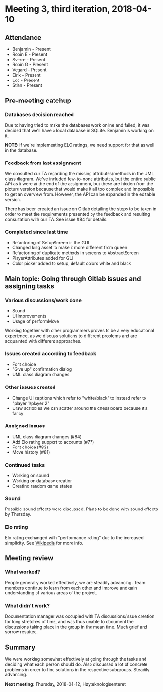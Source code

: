 # Meeting 3, third iteration, 2018-04-10

## Attendance

- Benjamin - Present
- Robin E - Present
- Sverre - Present
- Robin G - Present
- Vegard - Present
- Eirik - Present
- Loc - Present
- Stian - Present

## Pre-meeting catchup

### Databases decision reached

Due to having tried to make the databases work online and failed, it was decided that we'll have a local database in SQLite. Benjamin is working on it.

**NOTE:** If we're implementing ELO ratings, we need support for that as well in the database.

### Feedback from last assignment

We consulted our TA regarding the missing attributes/methods in the UML class diagram. We've included few-to-none attributes, but the entire public API as it were at the end of the assignment, but these are hidden from the picture version because that would make it all too complex and impossible to get an overview from. However, the API can be expanded in the editable version.

There has been created an issue on Gitlab detailing the steps to be taken in order to meet the requirements presented by the feedback and resulting consultation with our TA. See issue #84 for details.

### Completed since last time

- Refactoring of SetupScreen in the GUI
- Changed king asset to make it more different from queen
- Refactoring of duplicate methods in screens to AbstractScreen
- PlayerAttributes added for GUI
- Color picker added to setup, default colors white and black

## Main topic: Going through Gitlab issues and assigning tasks

### Various discussions/work done

- Sound
- UI improvements
- Usage of performMove

Working together with other programmers proves to be a very educational experience, as we discuss solutions to different problems and are acquainted with different approaches.

### Issues created according to feedback

- Font choice
- "Give up" confirmation dialog
- UML class diagram changes

### Other issues created

- Change UI captions which refer to "white/black" to instead refer to "player 1/player 2"
- Draw scribbles we can scatter around the chess board because it's fancy

### Assigned issues

- UML class diagram changes (#84)
- Add Elo rating support to accounts (#77)
- Font choice (#83)
- Move history (#81)

### Continued tasks

- Working on sound
- Working on database creation
- Creating random game states

### Sound

Possible sound effects were discussed. Plans to be done with sound effects by Thursday.

### Elo rating

Elo rating exchanged with "performance rating" due to the increased simplicity. See [Wikipedia](https://en.wikipedia.org/wiki/Elo_rating_system) for more info.

## Meeting review

### What worked?

People generally worked effectively, we are steadily advancing. Team members continue to learn from each other and improve and gain understanding of various areas of the project.

### What didn't work?

Documentation manager was occupied with TA discussions/issue creation for long stretches of time, and was thus unable to document the discussions taking place in the group in the mean time. Much grief and sorrow resulted.

## Summary

We were working somewhat effectively at going through the tasks and deciding what each person should do. Also discussed a lot of concrete problems in order to find solutions in the respective subgroups. Steadily advancing.

**Next meeting:** Thursday, 2018-04-12, Høyteknologisenteret
